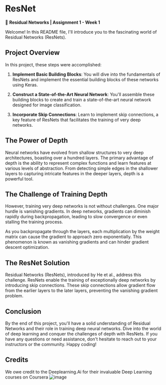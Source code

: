 # ResNet
🚀 **Residual Networks | Assignment 1 - Week 1**

Welcome! In this README file, I'll introduce you to the fascinating world of Residual Networks (ResNets). 
## Project Overview

In this project, these steps were accomplished:

1. **Implement Basic Building Blocks**: You will dive into the fundamentals of ResNets and implement the essential building blocks of these networks using Keras.

2. **Construct a State-of-the-Art Neural Network**: You'll assemble these building blocks to create and train a state-of-the-art neural network designed for image classification.

3. **Incorporate Skip Connections**: Learn to implement skip connections, a key feature of ResNets that facilitates the training of very deep networks.

## The Power of Depth

Neural networks have evolved from shallow structures to very deep architectures, boasting over a hundred layers. The primary advantage of depth is the ability to represent complex functions and learn features at various levels of abstraction. From detecting simple edges in the shallower layers to capturing intricate features in the deeper layers, depth is a powerful tool.

## The Challenge of Training Depth

However, training very deep networks is not without challenges. One major hurdle is vanishing gradients. In deep networks, gradients can diminish rapidly during backpropagation, leading to slow convergence or even stalling the training process.

As you backpropagate through the layers, each multiplication by the weight matrix can cause the gradient to approach zero exponentially. This phenomenon is known as vanishing gradients and can hinder gradient descent optimization.

## The ResNet Solution

Residual Networks (ResNets), introduced by He et al., address this challenge. ResNets enable the training of exceptionally deep networks by introducing skip connections. These skip connections allow gradient flow from the earlier layers to the later layers, preventing the vanishing gradient problem.


## Conclusion

By the end of this project, you'll have a solid understanding of Residual Networks and their role in training deep neural networks. Dive into the world of deep learning and conquer the challenges of depth with ResNets. If you have any questions or need assistance, don't hesitate to reach out to your instructors or the community. Happy coding! 

## Credits

We owe credit to the Deeplearning.Ai for their invaluable Deep Learning courses on Coursera
![image](https://github.com/meliikaa/ResNet/assets/111120849/90e523ee-9bb1-4113-91bc-53ae0d6266db)
